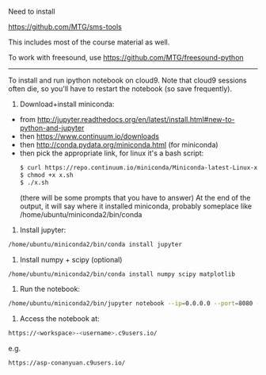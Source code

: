 Need to install

https://github.com/MTG/sms-tools

This includes most of the course material as well.

To work with freesound, use https://github.com/MTG/freesound-python

------

To install and run ipython notebook on cloud9.  Note that cloud9 sessions often die, so you'll have to restart the notebook (so save frequently).

1. Download+install miniconda:
  * from http://jupyter.readthedocs.org/en/latest/install.html#new-to-python-and-jupyter
  * then https://www.continuum.io/downloads
  * then http://conda.pydata.org/miniconda.html (for miniconda)
  * then pick the appropriate link, for linux it's a bash script:
    ```bash
    $ curl https://repo.continuum.io/miniconda/Miniconda-latest-Linux-x86_64.sh > x.sh
    $ chmod +x x.sh
    $ ./x.sh
    ```
    (there will be some prompts that you have to answer)
    At the end of the output, it will say where it installed miniconda, probably someplace like /home/ubuntu/miniconda2/bin/conda

1. Install jupyter:
 ```bash
/home/ubuntu/miniconda2/bin/conda install jupyter 
```
 
1. Install numpy + scipy (optional)
 ```bash
/home/ubuntu/miniconda2/bin/conda install numpy scipy matplotlib
```

1. Run the notebook:

 ```bash
/home/ubuntu/miniconda2/bin/jupyter notebook --ip=0.0.0.0 --port=8080 --no-browser
```

1. Access the notebook at:

 ```bash
https://<workspace>-<username>.c9users.io/
```

 e.g.

 ```bash
https://asp-conanyuan.c9users.io/
```
